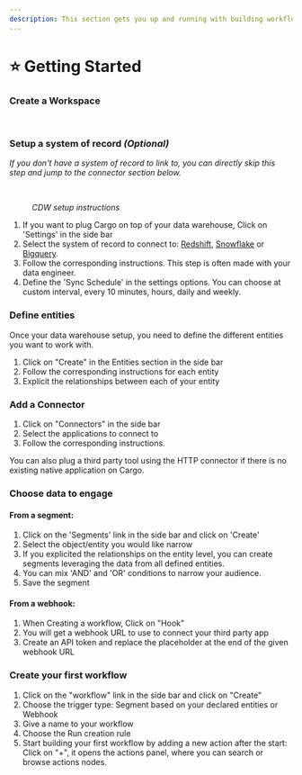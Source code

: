 ```yaml
---
description: This section gets you up and running with building workflows in Cargo
---
```


# ⭐ Getting Started

### Create a Workspace

<figure><img src=".gitbook/assets/Capture d’écran 2023-05-07 à 15.54.34.png" alt=""><figcaption></figcaption></figure>

### Setup a system of record _(Optional)_

_If you don't have a system of record to link to, you can directly skip this step and jump to the connector section below._

<figure><img src=".gitbook/assets/Capture d’écran 2023-05-07 à 16.10.21.png" alt=""><figcaption><p><em>CDW setup instructions</em></p></figcaption></figure>

1. If you want to plug Cargo on top of your data warehouse, Click on 'Settings' in the side bar
2. Select the system of record to connect to: [Redshift](workspaces/redshift.md), [Snowflake](workspaces/snowflake.md) or [Bigquery](http://127.0.0.1:5000/o/4mORJs1gC0yIX9GWp4Rp/s/xm3PV8WN8Sxx6tS7U2FC/).
3. Follow the corresponding instructions. This step is often made with your data engineer.
4. Define the 'Sync Schedule' in the settings options. You can choose at custom interval, every 10 minutes, hours, daily and weekly.

### Define entities

Once your data warehouse setup, you need to define the different entities you want to work with.

1. Click on "Create" in the Entities section in the side bar
2. Follow the corresponding instructions for each entity
3. Explicit the relationships between each of your entity

### Add a Connector

1. Click on "Connectors" in the side bar
2. Select the applications to connect to&#x20;
3. Follow the corresponding instructions.

You can also plug a third party tool using the HTTP connector if there is no existing native application on Cargo.

### Choose data to engage

#### From a segment:

1. Click on the 'Segments' link in the side bar and click on 'Create'
2. Select the object/entity you would like narrow
3. If you explicited the relationships on the entity level, you can create segments leveraging the data from all defined entities.
4. You can mix 'AND' and 'OR' conditions to narrow your audience.
5. Save the segment&#x20;

#### From a webhook:

1. When Creating a workflow, Click on "Hook"&#x20;
2. You will get a webhook URL to use to connect your third party app
3. Create an API token and replace the placeholder at the end of the given webhook URL

### Create your first workflow

1. Click on the "workflow" link in the side bar and click on "Create"
2. Choose the trigger type: Segment based on your declared entities or Webhook
3. Give a name to your workflow
4. Choose the Run creation rule
5.  Start building your first workflow by adding a new action after the start: Click on "+", it opens the actions panel, where you can search or browse actions nodes.





